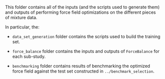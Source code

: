 This folder contains all of the inputs (and the scripts used to generate them) and outputs of performing force field 
optimizations on the different pieces of mixture data. 

In particular, the:
  
* ``data_set_generation`` folder contains the scripts used to build the training set.

* ``force_balance`` folder contains the inputs and outputs of ``ForceBalance`` for each sub-study.
  
* ``benchmarking`` folder contains results of benchmarking the optimized force field against the test set 
  constructed in ``../benchmark_selection``.
